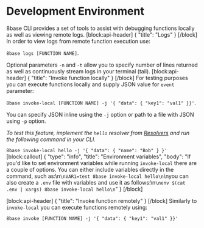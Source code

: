 # Development Environment

8base CLI provides a set of tools to assist with debugging functions locally as well as viewing remote logs. \[block:api-header\] { "title": "Logs" } \[/block\] In order to view logs from remote function execution use:

`8base logs [FUNCTION NAME]`.

Optional parameters `-n` and `-t` allow you to specify number of lines returned as well as continuously stream logs in your terminal \(tail\). \[block:api-header\] { "title": "Invoke function locally" } \[/block\] For testing purposes you can execute functions locally and supply JSON value for `event` parameter:

`8base invoke-local [FUNCTION NAME] -j '{ "data": { "key1": "val1" }}'`.

You can specify JSON inline using the `-j` option or path to a file with JSON using `-p` option.

_To test this feature, implement the `hello` resolver from_ [_Resolvers_](doc:resolvers) _and run the following command in your CLI._

`8base invoke-local hello -j '{ "data": { "name": "Bob" } }'` \[block:callout\] { "type": "info", "title": "Environment variables", "body": "If you'd like to set environment variables while running `invoke-local` there are a couple of options. You can either include variables directly in the command, such as:\n`\nVAR1=test 8base invoke-local hello\n`\nyou can also create a `.env` file with variables and use it as follows:\n`\nenv $(cat .env | xargs) 8base invoke-local hello\n`" } \[/block\]

\[block:api-header\] { "title": "Invoke function remotely" } \[/block\] Similarly to `invoke-local` you can execute functions remotely using:

`8base invoke [FUNCTION NAME] -j '{ "data": { "key1": "val1" }}'`

